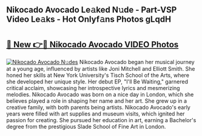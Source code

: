 ## Nikocado Avocado Le𝚊ked N𝚞de - Part-VSP Video Le𝚊ks - Hot Onlyf𝚊ns Photos gLqdH

# <h2><a href="http://ab54741.deff.icu/?id=Nikocado+Avocado">🔗 New 👉🔴 Nikocado Avocado VIDEO Photos</a></h2>

[![Nikocado Avocado N𝚞des](https://i.imgur.com/rIISA9y.gif)](http://ab54741.deff.icu/?id=Nikocado+Avocado)
Nikocado Avocado began her musical journey at a young age, influenced by artists like Joni Mitchell and Elliott Smith. She honed her skills at New York University's Tisch School of the Arts, where she developed her unique style. Her debut EP, "I'll Be Waiting," garnered critical acclaim, showcasing her introspective lyrics and mesmerizing melodies. Nikocado Avocado was born on a nice day in London, which she believes played a role in shaping her name and her art. She grew up in a creative family, with both parents being artists. Nikocado Avocado's early years were filled with art supplies and museum visits, which ignited her passion for creating. She pursued her education in art, earning a Bachelor's degree from the prestigious Slade School of Fine Art in London.
